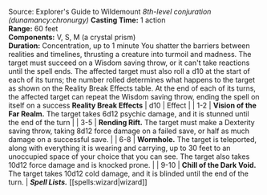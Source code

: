 Source: Explorer's Guide to Wildemount
*8th-level conjuration (dunamancy:chronurgy)*
**Casting Time:** 1 action  
**Range:** 60 feet  
**Components:** V, S, M (a crystal prism)  
**Duration:** Concentration, up to 1 minute
You shatter the barriers between realities and timelines, thrusting a creature into turmoil and madness. The target must succeed on a Wisdom saving throw, or it can't take reactions until the spell ends. The affected target must also roll a d10 at the start of each of its turns; the number rolled determines what happens to the target as shown on the Reality Break Effects table.
At the end of each of its turns, the affected target can repeat the Wisdom saving throw, ending the spell on itself on a success
**Reality Break Effects**
| d10 | Effect |
| 1-2 | **Vision of the Far Realm.** The target takes 6d12 psychic damage, and it is stunned until the end of the turn |
| 3-5 | **Rending Rift.** The target must make a Dexterity saving throw, taking 8d12 force damage on a failed save, or half as much damage on a successful save. |
| 6-8 | **Wormhole.** The target is teleported, along with everything it is wearing and carrying, up to 30 feet to an unoccupied space of your choice that you can see. The target also takes 10d12 force damage and is knocked prone. |
| 9-10 | **Chill of the Dark Void.** The target takes 10d12 cold damage, and it is blinded until the end of the turn. |
***Spell Lists.*** [[spells:wizard|wizard]]